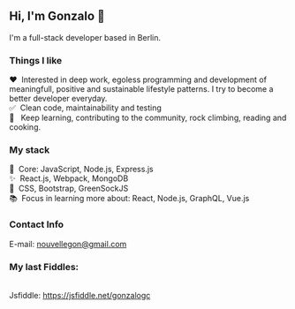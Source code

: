## Hi, I'm Gonzalo 👋

I'm a full-stack developer based in Berlin. 

### Things I like

:heart:&nbsp;&nbsp;Interested in deep work, egoless programming and development of meaningfull, positive and sustainable lifestyle patterns. I try to become a better developer everyday.
<br>:white_check_mark:&nbsp;&nbsp;Clean code, maintainability and testing
<br>:telescope:&nbsp;&nbsp; Keep learning, contributing to the community, rock climbing, reading and cooking.

### My stack

:gem:&nbsp;&nbsp;Core: JavaScript, Node.js, Express.js
<br>:sparkles:&nbsp;&nbsp;React.js, Webpack, MongoDB
<br>:art:&nbsp;&nbsp;CSS, Bootstrap, GreenSockJS 
<br>:books:&nbsp;&nbsp;Focus in learning more about: React, Node.js, GraphQL, Vue.js

### Contact Info

E-mail: nouvellegon@gmail.com

### My last Fiddles:

<br>Jsfiddle: https://jsfiddle.net/gonzalogc